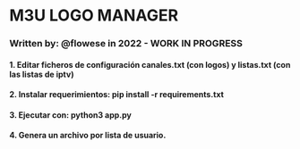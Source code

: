 # M3U LOGO MANAGER
### Written by: @flowese in 2022 - WORK IN PROGRESS

#### 1. Editar ficheros de configuración canales.txt (con logos) y listas.txt (con las listas de iptv)
#### 2. Instalar requerimientos: pip install -r requirements.txt
#### 3. Ejecutar con: python3 app.py
#### 4. Genera un archivo por lista de usuario.
